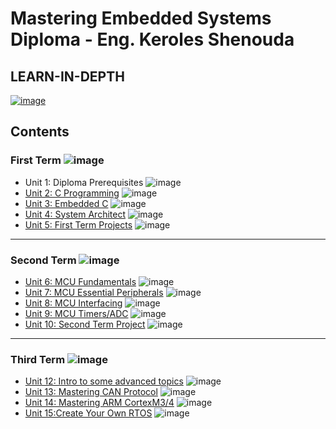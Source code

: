 # Mastering Embedded Systems Diploma  - Eng. Keroles Shenouda
LEARN-IN-DEPTH
-------------------------------------------------------------

[![image](https://drive.google.com/uc?export=view&id=1Bcpl5OGMCVsqHlF52MFKXuOHNEaKHi92)](https://www.learn-in-depth-store.com/certificate/mahmoudhussien30@gmail.com)

## Contents

### First Term ![image](https://progress-bar.dev/100/?title=Done)

- Unit 1: Diploma Prerequisites ![image](https://progress-bar.dev/100/?title=No_Assignments&color=bababa)
- [Unit 2: C Programming]() ![image](https://progress-bar.dev/100/)
- [Unit 3: Embedded C]() ![image](https://progress-bar.dev/100/)
- [Unit 4: System Architect]() ![image](https://progress-bar.dev/100/)
- [Unit 5: First Term Projects]() ![image](https://progress-bar.dev/100/)

---

### Second Term ![image](https://progress-bar.dev/50/?title=Done)

- [Unit 6: MCU Fundamentals]() ![image](https://progress-bar.dev/100/)
- [Unit 7: MCU Essential Peripherals]() ![image](https://progress-bar.dev/100/)
- [Unit 8: MCU Interfacing]() ![image](https://progress-bar.dev/100/)
- [Unit 9: MCU Timers/ADC]() ![image](https://progress-bar.dev/100/)
- [Unit 10: Second Term Project](https://github.com/Abnaby/EmbeddedSystemsDiploma/tree/main/Unit_10_SecondTermProject) ![image](https://progress-bar.dev/100/)


---

### Third Term ![image](https://progress-bar.dev/75)

- [Unit 12: Intro to some advanced topics]() ![image](https://progress-bar.dev/0/)
- [Unit 13: Mastering CAN Protocol](https://github.com/Abnaby/EmbeddedSystemsDiploma/tree/main/Unit_13_CAN) ![image](https://progress-bar.dev/100/)
- [Unit 14: Mastering ARM CortexM3/4](https://github.com/Abnaby/EmbeddedSystemsDiploma/tree/main/Unit_14) ![image](https://progress-bar.dev/100/)
- [Unit 15:Create Your Own RTOS](https://github.com/Abnaby/EmbeddedSystemsDiploma/tree/main/Unit_15_RTOS/MRTOS) ![image](https://progress-bar.dev/100/)
